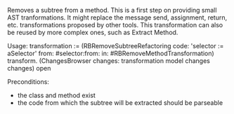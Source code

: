 Removes a subtree from a method. This is a first step on providing small AST tranformations. It might replace the message send, assignment, return, etc. transformations proposed by other tools. This transformation can also be reused by more complex ones, such as Extract Method.

Usage:
transformation := (RBRemoveSubtreeRefactoring
		code: 'selector := aSelector'
		from: #selector:from:
		in: #RBRemoveMethodTransformation)
		transform. 
(ChangesBrowser changes: transformation model changes changes) open

Preconditions:
- the class and method exist
- the code from which the subtree will be extracted should be parseable